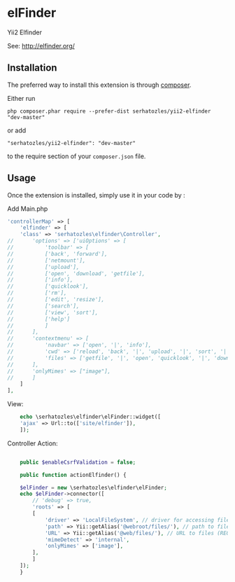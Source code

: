 elFinder
========
Yii2 Elfinder

See: http://elfinder.org/

Installation
------------

The preferred way to install this extension is through [composer](http://getcomposer.org/download/).

Either run

```
php composer.phar require --prefer-dist serhatozles/yii2-elfinder "dev-master"
```

or add

```
"serhatozles/yii2-elfinder": "dev-master"
```

to the require section of your `composer.json` file.


Usage
-----

Once the extension is installed, simply use it in your code by  :

Add Main.php
```php
'controllerMap' => [
    'elfinder' => [
	'class' => 'serhatozles\elfinder\Controller',
//	    'options' => ['uiOptions' => [
//		    'toolbar' => [
//			['back', 'forward'],
//			['netmount'],
//			['upload'],
//			['open', 'download', 'getfile'],
//			['info'],
//			['quicklook'],
//			['rm'],
//			['edit', 'resize'],
//			['search'],
//			['view', 'sort'],
//			['help']
//		    ]
//		],
//		'contextmenu' => [
//		    'navbar' => ['open', '|', 'info'],
//		    'cwd' => ['reload', 'back', '|', 'upload', '|', 'sort', '|', 'info'],
//		    'files' => ['getfile', '|', 'open', 'quicklook', '|', 'download', '|', 'rm', '|', 'edit', 'resize', '|', 'info']
//		],
//		'onlyMimes' => ["image"],
//	    ]
    ]
],
```

View:
```php
    echo \serhatozles\elfinder\elFinder::widget([
	'ajax' => Url::to(['site/elfinder']),
    ]); 
```

Controller Action:
```php

    public $enableCsrfValidation = false;

    public function actionElfinder() {

	$elFinder = new \serhatozles\elfinder\elFinder;
	echo $elFinder->connector([
	    // 'debug' => true,
	    'roots' => [
		[
		    'driver' => 'LocalFileSystem', // driver for accessing file system (REQUIRED)
		    'path' => Yii::getAlias('@webroot/files/'), // path to files (REQUIRED)
		    'URL' => Yii::getAlias('@web/files/'), // URL to files (REQUIRED)
		    'mimeDetect' => 'internal',
		    'onlyMimes' => ['image'],
		],
	    ]
	]);
    }
```
